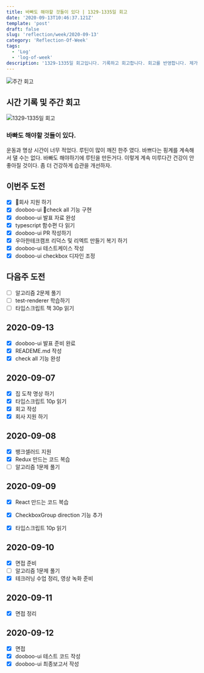 ```yaml
---
title: 바빠도 해야할 것들이 있다 | 1329-1335일 회고
date: '2020-09-13T10:46:37.121Z'
template: 'post'
draft: false
slug: 'reflection/week/2020-09-13'
category: 'Reflection-Of-Week'
tags:
  - 'Log'
  - 'log-of-week'
description: '1329-1335일 회고입니다. 기록하고 회고합니다. 회고를 반영합니다. 제가 자라는 방식입니다.'
---
```

![주간 회고](https://imgur.com/PwMHNaY.png)



## 시간 기록 및 주간 회고 

![1329-1335일 회고](https://imgur.com/xqFB0Y2.png)

### 바빠도 해야할 것들이 있다.

운동과 명상 시간이 너무 적었다. 루틴이 많이 깨진 한주 였다. 바쁘다는 핑계를 계속해서 댈 수는 없다. 바빠도 해야하기에 루틴을 만든거다. 이렇게 계속 미루다간 건강이 안 좋아질 것이다. 좀 더 건강하게 습관을 개선하자.  


## 이번주 도전
- [x] 회사 지원 하기
- [x] dooboo-ui check all 기능 구현 
- [x] dooboo-ui 발표 자료 완성
- [x] typescript 함수편 다 읽기 
- [x] dooboo-ui PR 작성하기 
- [x] 우아한테크캠프 리덕스 및 리엑트 만들기 복기 하기 
- [x] dooboo-ui 테스트케이스 작성 
- [x] dooboo-ui checkbox 디자인 조정

## 다음주 도전
- [ ] 알고리즘 2문제 풀기 
- [ ] test-renderer 학습하기 
- [ ] 타입스크립트 책 30p 읽기 

## 2020-09-13
- [x] dooboo-ui 발표 준비 완료
- [x] READEME.md 작성 
- [x] check all 기능 완성 

## 2020-09-07
- [x] 집 도착 명상 하기 
- [x] 타입스크립트 10p 읽기 
- [x] 회고 작성 
- [x] 회사 지원 하기

## 2020-09-08
- [x] 뱅크셀러드 지원 
- [x] Redux 만드는 코드 복습 
- [ ] 알고리즘 1문제 풀기 

## 2020-09-09

- [x] React 만드는 코드 복습 
- [x] CheckboxGroup direction 기능 추가
- [x] 타입스크립트 10p 읽기


## 2020-09-10 
- [x] 면접 준비
- [ ] 알고리즘 1문제 풀기 
- [x] 테크러닝 수업 정리, 영상 녹화 준비

## 2020-09-11
- [x] 면접 정리 

## 2020-09-12
- [x] 면접 
- [x] dooboo-ui 테스트 코드 작성 
- [x] dooboo-ui 최종보고서 작성
